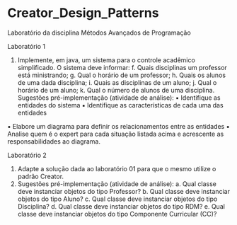 # Creator_Design_Patterns
Laboratório da disciplina Métodos Avançados de Programação

Laboratório 1

1. Implemente, em java, um sistema para o controle acadêmico simplificado. O
sistema deve informar:
f. Quais disciplinas um professor está ministrando;
g. Qual o horário de um professor;
h. Quais os alunos de uma dada disciplina;
i. Quais as disciplinas de um aluno;
j. Qual o horário de um aluno;
k. Qual o número de alunos de uma disciplina.
Sugestões pré-implementação (atividade de análise):
▪ Identifique as entidades do sistema
▪ Identifique as características de cada uma das entidades

▪ Elabore um diagrama para definir os relacionamentos entre as entidades
▪ Analise quem é o expert para cada situação listada acima e acrescente as
responsabilidades ao diagrama.

Laboratório 2

1. Adapte a solução dada ao laboratório 01 para que o mesmo utilize o padrão
Creator.
2. Sugestões pré-implementação (atividade de análise):
a. Qual classe deve instanciar objetos do tipo Professor?
b. Qual classe deve instanciar objetos do tipo Aluno?
c. Qual classe deve instanciar objetos do tipo Disciplina?
d. Qual classe deve instanciar objetos do tipo RDM?
e. Qual classe deve instanciar objetos do tipo Componente Curricular (CC)?
